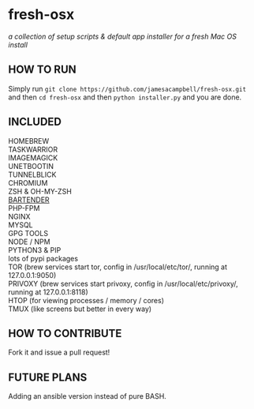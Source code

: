 # fresh-osx

_a collection of setup scripts &amp; default app installer for a fresh Mac OS install_

## HOW TO RUN

Simply run `git clone https://github.com/jamesacampbell/fresh-osx.git` and then `cd fresh-osx` and then `python installer.py` and you are done.

## INCLUDED

HOMEBREW  
TASKWARRIOR          
IMAGEMAGICK         
UNETBOOTIN  
TUNNELBLICK   
CHROMIUM  
ZSH & OH-MY-ZSH     
[BARTENDER](https://www.macbartender.com)         
PHP-FPM     
NGINX   
MYSQL   
GPG TOOLS   
NODE / NPM      
PYTHON3 & PIP   
lots of pypi packages  
TOR (brew services start tor, config in /usr/local/etc/tor/, running at 127.0.0.1:9050)     
PRIVOXY (brew services start privoxy, config in /usr/local/etc/privoxy/, running at 127.0.0.1:8118)    
HTOP (for viewing processes / memory / cores)   
TMUX (like screens but better in every way)       

## HOW TO CONTRIBUTE

Fork it and issue a pull request!

## FUTURE PLANS

Adding an ansible version instead of pure BASH.
